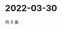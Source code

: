 # 2022-03-30

共 0 条

<!-- BEGIN WEIBO -->
<!-- 最后更新时间 Wed Mar 30 2022 00:01:18 GMT+0800 (China Standard Time) -->

<!-- END WEIBO -->
